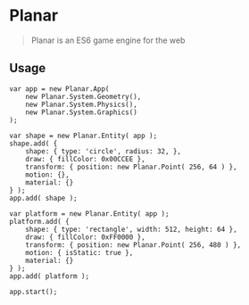 # Planar

> Planar is an ES6 game engine for the web

## Usage

	var app = new Planar.App(
		new Planar.System.Geometry(),
		new Planar.System.Physics(),
		new Planar.System.Graphics()
	);

	var shape = new Planar.Entity( app );
	shape.add( {
		shape: { type: 'circle', radius: 32, },
		draw: { fillColor: 0x00CCEE },
		transform: { position: new Planar.Point( 256, 64 ) },
		motion: {},
		material: {}
	} );
	app.add( shape );

	var platform = new Planar.Entity( app );
	platform.add( {
		shape: { type: 'rectangle', width: 512, height: 64 },
		draw: { fillColor: 0xFF0000 },
		transform: { position: new Planar.Point( 256, 480 ) },
		motion: { isStatic: true },
		material: {}
	} );
	app.add( platform );

	app.start();
